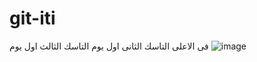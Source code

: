 # git-iti
فى الاعلى التاسك الثانى اول يوم
التاسك الثالث اول يوم 
![image](https://user-images.githubusercontent.com/41763585/199593599-df840729-8c7a-40d2-81ea-f2a27a4f7b67.png)
